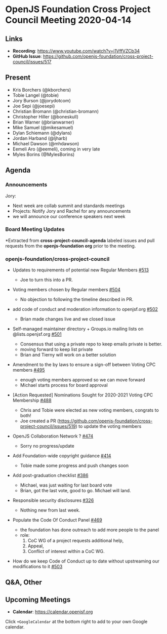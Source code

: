 # OpenJS Foundation Cross Project Council Meeting 2020-04-14

## Links

* **Recording**: https://www.youtube.com/watch?v=j1VffVZCb34
* **GitHub Issue**: https://github.com/openjs-foundation/cross-project-council/issues/517

## Present

* Kris Borchers (@kborchers)
* Tobie Langel (@tobie)
* Jory Burson (@jorydotcom)
* Joe Sepi (@joesepi)
* Christian Bromann (@christian-bromann)
* Christopher Hiller (@boneskull)
* Brian Warner (@brianwarner)
* Mike Samuel (@mikesamuel)
* Dylan Schiemann (@dylans)
* Jordan Harband (@ljharb)
* Michael Dawson (@mhdawson)
* Eemeli Aro (@eemeli), coming in very late
* Myles Borins (@MylesBorins)

## Agenda

### Announcements

Jory:
* Next week are collab summit and standards meetings
* Projects: Notify Jory and Rachel for any announcements
* we will announce our conference speakers next week

### Board Meeting Updates
 
*Extracted from **cross-project-council-agenda** labeled issues and pull requests from the **openjs-foundation org** prior to the meeting.

### openjs-foundation/cross-project-council

* Updates to requirements of potential new Regular Members [#513](https://github.com/openjs-foundation/cross-project-council/issues/513)
  * Joe to turn this into a PR.
  
* Voting members chosen by Regular members [#504](https://github.com/openjs-foundation/cross-project-council/issues/504)
  * No objection to following the timeline described in PR.

* add code of conduct and moderation information to openjsf.org [#502](https://github.com/openjs-foundation/cross-project-council/issues/502)
  * Brian made changes live and we closed issue

* Self-managed maintainer directory + Groups.io mailing lists on @lists.openjsf.org [#501](https://github.com/openjs-foundation/cross-project-council/issues/501)
  * Consensus that using a private repo to keep emails private is better.
  * moving forward to keep list private
  * Brian and Tierny will work on a better solution

* Amendment to the by laws to ensure a sign-off between Voting CPC members [#495](https://github.com/openjs-foundation/cross-project-council/pull/495)
  * enough voting members approved so we can move forward
  * Michael starts process for board approval

* \[Action Requested\] Nominations Sought for 2020-2021 Voting CPC Membership  [#488](https://github.com/openjs-foundation/cross-project-council/issues/488)
  * Chris and Tobie were elected as new voting members, congrats to both!
  * Joe created a PR (https://github.com/openjs-foundation/cross-project-council/issues/519) to update the voting members

* OpenJS Collaboration Network ? [#474](https://github.com/openjs-foundation/cross-project-council/issues/474)
  * Sorry no progress/update

* Add Foundation-wide copyright guidance [#414](https://github.com/openjs-foundation/cross-project-council/pull/414)
  * Tobie made some progress and push changes soon

* Add post-graduation checklist [#386](https://github.com/openjs-foundation/cross-project-council/pull/386)
  * Michael, was just waiting for last board vote
  * Brian, got the last vote, good to go. Michael will land.

* Responsible security disclosures [#326](https://github.com/openjs-foundation/cross-project-council/issues/326)
  * Nothing new from last week.

* Populate the Code Of Conduct Panel [#469](https://github.com/openjs-foundation/cross-project-council/issues/469)
  * the foundation has done outreach to add more people to the panel
  * role:
    1. CoC WG of a project requests additional help,
    2. Appeal,
    3. Conflict of interest within a CoC WG.

* How do we keep Code of Conduct up to date without upstreaming our modifications to it [#503](https://github.com/openjs-foundation/cross-project-council/issues/503)





## Q&A, Other

## Upcoming Meetings

* **Calendar**: https://calendar.openjsf.org

Click `+GoogleCalendar` at the bottom right to add to your own Google calendar.

